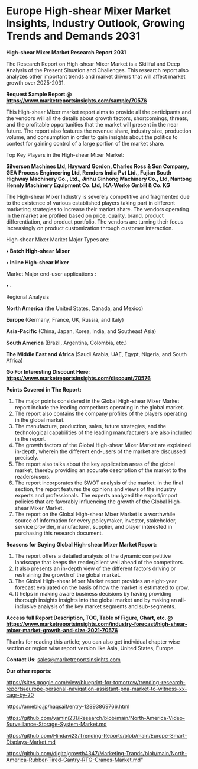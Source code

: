 # Europe High-shear Mixer Market Insights, Industry Outlook, Growing Trends and Demands 2031

<strong>High-shear Mixer Market Research Report 2031</strong>

The Research Report on High-shear Mixer Market is a Skillful and Deep Analysis of the Present Situation and Challenges. This research report also analyzes other important trends and market drivers that will affect market growth over 2025-2031.

<strong>Request Sample Report @ <a href=https://www.marketreportsinsights.com/sample/70576>https://www.marketreportsinsights.com/sample/70576</a></strong>

This High-shear Mixer market report aims to provide all the participants and the vendors will all the details about growth factors, shortcomings, threats, and the profitable opportunities that the market will present in the near future. The report also features the revenue share, industry size, production volume, and consumption in order to gain insights about the politics to contest for gaining control of a large portion of the market share.

Top Key Players in the High-shear Mixer Market:

<strong>Silverson Machines Ltd, Hayward Gordon, Charles Ross & Son Company, GEA Process Engineering Ltd, Renders India Pvt Ltd., Fujian South Highway Machinery Co., Ltd., Jinhu Ginhong Machinery Co., Ltd, Nantong Hennly Machinery Equipment Co. Ltd, IKA-Werke GmbH & Co. KG</strong>

The High-shear Mixer Industry is severely competitive and fragmented due to the existence of various established players taking part in different marketing strategies to increase their market share. The vendors operating in the market are profiled based on price, quality, brand, product differentiation, and product portfolio. The vendors are turning their focus increasingly on product customization through customer interaction.

High-shear Mixer Market Major Types are:

<strong>• Batch High-shear Mixer

• Inline High-shear Mixer</strong>

Market Major end-user applications :

<strong>• .</strong>

Regional Analysis

</u><strong><b>North America</b></strong> (the United States, Canada, and Mexico)

<strong><b>Europe </b></strong>(Germany, France, UK, Russia, and Italy)

<strong><b>Asia-Pacific</b></strong> (China, Japan, Korea, India, and Southeast Asia)

<strong><b>South America</b></strong> (Brazil, Argentina, Colombia, etc.)

<strong><b>The Middle East and Africa</b></strong> (Saudi Arabia, UAE, Egypt, Nigeria, and South Africa)

<strong>Go For Interesting Discount Here: <a href=https://www.marketreportsinsights.com/discount/70576>https://www.marketreportsinsights.com/discount/70576</a></strong>

<strong>Points Covered in The Report:</strong>
<ol>
  <li>The major points considered in the Global High-shear Mixer Market report include the leading competitors operating in the global market.</li>
  <li>The report also contains the company profiles of the players operating in the global market.</li>
  <li>The manufacture, production, sales, future strategies, and the technological capabilities of the leading manufacturers are also included in the report.</li>
  <li>The growth factors of the Global High-shear Mixer Market are explained in-depth, wherein the different end-users of the market are discussed precisely.</li>
  <li>The report also talks about the key application areas of the global market, thereby providing an accurate description of the market to the readers/users.</li>
  <li>The report incorporates the SWOT analysis of the market. In the final section, the report features the opinions and views of the industry experts and professionals. The experts analyzed the export/import policies that are favorably influencing the growth of the Global High-shear Mixer Market.</li>
  <li>The report on the Global High-shear Mixer Market is a worthwhile source of information for every policymaker, investor, stakeholder, service provider, manufacturer, supplier, and player interested in purchasing this research document.</li>
</ol>
<strong>Reasons for Buying Global High-shear Mixer Market Report:</strong>

<ol>
  <li>The report offers a detailed analysis of the dynamic competitive landscape that keeps the reader/client well ahead of the competitors.</li>
  <li>It also presents an in-depth view of the different factors driving or restraining the growth of the global market.</li>
  <li>The Global High-shear Mixer Market report provides an eight-year forecast evaluated on the basis of how the market is estimated to grow.</li>
  <li>It helps in making aware business decisions by having providing thorough insights insights into the global market and by making an all-inclusive analysis of the key market segments and sub-segments.</li>
</ol>
<strong>Access full Report Description, TOC, Table of Figure, Chart, etc. @ <a href=https://www.marketreportsinsights.com/industry-forecast/high-shear-mixer-market-growth-and-size-2021-70576>https://www.marketreportsinsights.com/industry-forecast/high-shear-mixer-market-growth-and-size-2021-70576</a></strong>


Thanks for reading this article; you can also get individual chapter wise section or region wise report version like Asia, United States, Europe.

<strong>Contact Us:</strong>
sales@marketreportsinsights.com

<strong>Our other reports:</strong>

<a href=https://sites.google.com/view/blueprint-for-tomorrow/trending-research-reports/europe-personal-navigation-assistant-pna-market-to-witness-xx-cagr-by-20>https://sites.google.com/view/blueprint-for-tomorrow/trending-research-reports/europe-personal-navigation-assistant-pna-market-to-witness-xx-cagr-by-20</a>

<a href=https://ameblo.jp/haqsaif/entry-12893869766.html>https://ameblo.jp/haqsaif/entry-12893869766.html</a>

<a href=https://github.com/yamini231/Research/blob/main/North-America-Video-Surveillance-Storage-System-Market.md>https://github.com/yamini231/Research/blob/main/North-America-Video-Surveillance-Storage-System-Market.md</a>

<a href=https://github.com/Hindavi23/Trending-Reports/blob/main/Europe-Smart-Displays-Market.md>https://github.com/Hindavi23/Trending-Reports/blob/main/Europe-Smart-Displays-Market.md</a>

<a href=https://github.com/digitalgrowth4347/Marketing-Trands/blob/main/North-America-Rubber-Tired-Gantry-RTG-Cranes-Market.md>https://github.com/digitalgrowth4347/Marketing-Trands/blob/main/North-America-Rubber-Tired-Gantry-RTG-Cranes-Market.md</a>"
